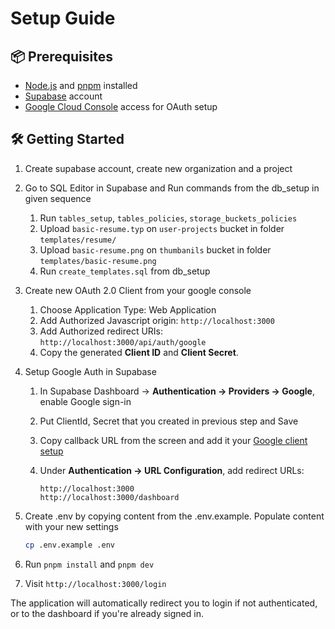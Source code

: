 # Setup Guide

## 📦 Prerequisites

- [Node.js](https://nodejs.org/) and [pnpm](https://pnpm.io/) installed
- [Supabase](https://supabase.com/) account
- [Google Cloud Console](https://console.cloud.google.com/) access for OAuth setup

## 🛠️ Getting Started

1. Create supabase account, create new organization and a project
2. Go to SQL Editor in Supabase and Run commands from the db_setup in given sequence
   1. Run `tables_setup`, `tables_policies`, `storage_buckets_policies`
   1. Upload `basic-resume.typ` on `user-projects` bucket in folder `templates/resume/`
   1. Upload `basic-resume.png` on `thumbanils` bucket in folder `templates/basic-resume.png`
   1. Run `create_templates.sql` from db_setup
3. Create new OAuth 2.0 Client from your google console
   1. Choose Application Type: Web Application
   2. Add Authorized Javascript origin: `http://localhost:3000`
   3. Add Authorized redirect URIs: `http://localhost:3000/api/auth/google`
   4. Copy the generated **Client ID** and **Client Secret**.
4. Setup Google Auth in Supabase
   1. In Supabase Dashboard → **Authentication → Providers → Google**, enable Google sign-in
   2. Put ClientId, Secret that you created in previous step and Save
   3. Copy callback URL from the screen and add it your [Google client setup](https://console.cloud.google.com/)
   4. Under **Authentication → URL Configuration**, add redirect URLs:

      ```
      http://localhost:3000
      http://localhost:3000/dashboard
      ```

5. Create .env by copying content from the .env.example. Populate content with your new settings

   ```bash
   cp .env.example .env
   ```

6. Run `pnpm install` and `pnpm dev`
7. Visit `http://localhost:3000/login`

The application will automatically redirect you to login if not authenticated, or to the dashboard if you're already signed in.
